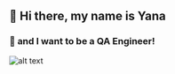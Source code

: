 ## 👋 **Hi there, my name is Yana** 
### 💫 **and I want to be a QA Engineer!**
![alt text](https://гифки.рус/uploads/posts/2018-04/1524171973_1472-gifka-welcome.gif)






<!--
**yanamoshkina/yanamoshkina** is a ✨ _special_ ✨ repository because its `README.md` (this file) appears on your GitHub profile.

Here are some ideas to get you started:

- 🔭 I’m currently working on dfghh
- 🌱 I’m currently learning ...
- 👯 I’m looking to collaborate on ...
- 🤔 I’m looking for help with ...
- 💬 Ask me about ...
- 📫 How to reach me: ...
- 😄 Pronouns: ...
- ⚡ Fun fact: ...
-->
